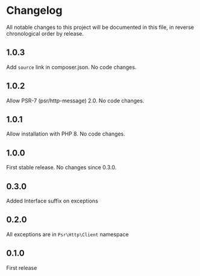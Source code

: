 # Changelog

All notable changes to this project will be documented in this file, in reverse chronological order by release.

## 1.0.3

Add `source` link in composer.json. No code changes.

## 1.0.2

Allow PSR-7 (psr/http-message) 2.0. No code changes.

## 1.0.1

Allow installation with PHP 8. No code changes.

## 1.0.0

First stable release. No changes since 0.3.0.

## 0.3.0

Added Interface suffix on exceptions

## 0.2.0

All exceptions are in `Psr\Http\Client` namespace

## 0.1.0

First release
